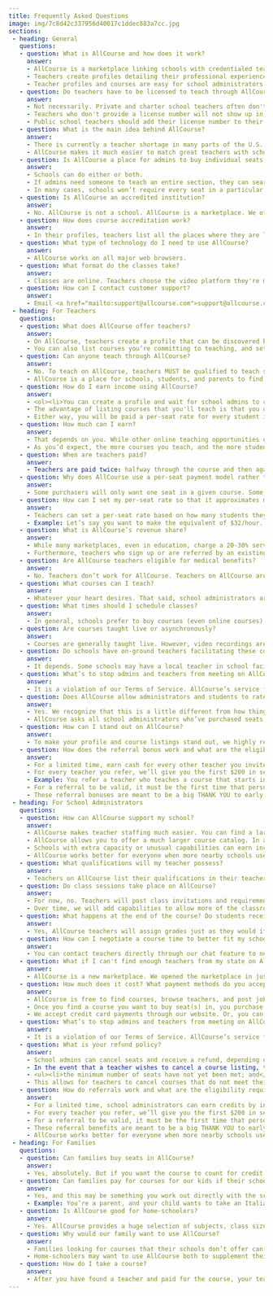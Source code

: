 ```yaml
---
title: Frequently Asked Questions
image: img/7c8d42c337956d40017c1ddec883a7cc.jpg
sections:
 - heading: General
   questions:
   - question: What is AllCourse and how does it work?
     answer:
     - AllCourse is a marketplace linking schools with credentialed teachers offering for-credit courses. Schools using AllCourse can reduce staffing pressures while significantly increasing their course catalog.
     - Teachers create profiles detailing their professional experience. Teachers can also create listings of courses they’re going to teach.
     - Teacher profiles and courses are easy for school administrators to browse or search. Admins can offer online teaching positions to teachers they connect with. Schools can buy one seat, the entire class, or anything in between. AllCourse manages the matching, the messaging, and the financial transaction.
   - question: Do teachers have to be licensed to teach through AllCourse?
     answer:
     - Not necessarily. Private and charter school teachers often don't have licenses to teach in public schools. AllCourse is open to all qualified teachers, including private and charter school teachers.
     - Teachers who don't provide a license number will not show up in search results for public schools. They may still show up in search results for private or charter schools.
     - Public school teachers should add their license number to their profile, to ensure that they show up in searches for online teaching opportunities with public schools.
   - question: What is the main idea behind AllCourse?
     answer:
     - There is currently a teacher shortage in many parts of the U.S., making it harder to staff schools, which is tough for administrators and bad for students. It also creates additional work and stresses for teachers, who are asked to do ever more.
     - AllCourse makes it much easier to match great teachers with schools. Teachers can earn extra money (they deserve it). And admins can solve their staffing problems and offer students and parents a much larger course catalog.
   - question: Is AllCourse a place for admins to buy individual seats in online courses, or a place to hire teachers who will teach online classes just for their school?
     answer:
     - Schools can do either or both.
     - If admins need someone to teach an entire section, they can search profiles for a teacher who best meets their particular needs and work with that teacher to schedule a course specifically for their school. The teacher will create a customized course listing and the admin will buy all of the seats.
     - In many cases, schools won’t require every seat in a particular course. But they might want to buy a few seats in order to satisfy interested students and parents. Using AllCourse, schools can offer online courses in just about every subject, or with a particular pedagogical focus such as micro class size or remedial/advanced material. When buying just a small number of seats in a course, there will likely be students from other schools participating.
   - question: Is AllCourse an accredited institution?
     answer:
     - No. AllCourse is not a school. AllCourse is a marketplace. We offer a service linking schools and credentialed teachers offering for-credit courses.
   - question: How does course accreditation work?
     answer:
     - In their profiles, teachers list all the places where they are licensed to teach. If a course is not currently approved for credit in a given region, the administrator purchasing it will have to gain approval to give it credit. Admins can often avoid this problem by choosing teachers who have previously taught that course in their state/district — chances are it’s already approved for credit.
   - question: What type of technology do I need to use AllCourse?
     answer:
     - AllCourse works on all major web browsers.
   - question: What format do the classes take?
     answer:
     - Classes are online. Teachers choose the video platform they're most comfortable delivering classes in (e.g., Zoom, Google Hangout, RingCentral) and let students know when to log in. Teachers also inform students what homework materials or classroom management tools (e.g., Google Classroom) will be used.
   - question: How can I contact customer support?
     answer:
     - Email <a href="mailto:support@allcourse.com">support@allcourse.com</a>
 - heading: For Teachers
   questions:
   - question: What does AllCourse offer teachers?
     answer:
     - On AllCourse, teachers create a profile that can be discovered by administrators who want to offer you work. It’s often hard for school admins to find qualified teachers in their area (especially now due to the ongoing teacher shortage). If admins are willing to have the teacher be online, they can hire YOU on AllCourse.
     - You can also list courses you’re committing to teaching, and set your rate of compensation. Students from around your state or around the U.S. can join your course, after their schools (or their parents) purchase a seat.
   - question: Can anyone teach through AllCourse?
     answer:
     - No. To teach on AllCourse, teachers MUST be qualified to teach semester-long, for-credit courses in schools. Public school, private, or charter school teachers are all welcome to teach. Teachers who don't have a public school teaching license (e.g. private or charter school teachers) must demonstrate their qualifications in their teacher profile, and will only appear in search results for private or charter schools. Public school teachers must list their license number in their profile, and it must be current and in good standing. AllCourse does background checks on teachers and will suspend accounts that don't meet AllCourse standards.
     - AllCourse is a place for schools, students, and parents to find exceptional online teachers offering a variety of subject matters that can be accepted for credit in traditional schools. Only qualified and credentialed teachers with prior teaching experience can list their services on AllCourse.
   - question: How do I earn income using AllCourse?
     answer:
     - <ol><li>You can create a profile and wait for school admins to contact you about teaching online courses for them.</li><li>You can list courses that you’re planning to teach. They will be discoverable by any school admins who may need a course like yours for their students. You can let your friends and colleagues know about your courses and market your courses on social media. Do you teach a course particularly well? Do you teach a subject that’s in-demand or hard to find? Then list a course and let people know about it.</li></ol>
     - The advantage of listing courses that you'll teach is that you don't have to wait for a school that needs to hire an online teacher to contact you. Your course listings could fill up quickly because they're open to students from multiple schools — especially if you teach something unusual or desirable, or teach your course with a particular style or pedagogy that will appeal to certain kinds of admins or parents.
     - Either way, you will be paid a per-seat rate for every student in your courses. The per-seat rate is set by you before the course starts.
   - question: How much can I earn?
     answer:
     - That depends on you. While other online teaching opportunities often pay just $7-15/hour, on AllCourse you should expect to make something close to your full hourly salary or more. You’re teaching the same courses you’ve been developing throughout your career. There’s no reason you should make less just because you’re teaching them online.
     - As you’d expect, the more courses you teach, and the more students you teach, the more you will make. If your courses prove to be popular, you will be able to increase your per-seat rate, or increase your class size, either of which will increase your compensation. (Of course, you may want to limit class sizes in order to attract more buyers or to offer your students more personal attention.)
   - question: When are teachers paid?
     answer:
     - Teachers are paid twice: halfway through the course and then again once the full course has been delivered.
   - question: Why does AllCourse use a per-seat payment model rather than an hourly salary?
     answer:
     - Some purchasers will only want one seat in a given course. Some will want several. Some will want the entire section. Purchases won’t want to pay a teacher’s full hourly salary if they’re only buying one seat, especially since there will be other purchasers buying seats in that same course. The only way to make payment fair for purchasers is to use a per-seat model.
   - question: How can I set my per-seat rate so that it approximates my hourly salary?
     answer:
     - Teachers can set a per-seat rate based on how many students they think will enroll and how many hours they expect to work.
     - Example: Let’s say you want to make the equivalent of $32/hour. If you expect the class size to be 16, and you expect to do 200 hours of total work (teaching, collecting homework, grading, etc.), then you would set the per-seat fee to $400.
   - question: What is AllCourse’s revenue share?
     answer:
     - While many marketplaces, even in education, charge a 20-30% service fee to pay for all the costs of running the service, AllCourse’s service fee is 15%.
     - Furthermore, teachers who sign up or are referred by an existing AllCourse teacher before December 31st, 2022, will pay an AllCourse service fee of just 12.5% for any course they teach in the 2022-23 school year.
   - question: Are AllCourse teachers eligible for medical benefits?
     answer:
     - No. Teachers don’t work for AllCourse. Teachers on AllCourse are independent contractors.
   - question: What courses can I teach?
     answer:
     - Whatever your heart desires. That said, school administrators are coming to AllCourse to find teachers who are credentialed to teach for-credit courses in their state. If the course needs to be standards-aligned, admins will be specifically looking for that too. While you can offer any course you like, you are most likely to attract buyers if your credentials are clearly listed on your profile and the course is generally acceptable for credit.
   - question: What times should I schedule classes?
     answer:
     - In general, schools prefer to buy courses (even online courses) that are delivered during their school day — especially in core curricula. However, it’s also true that many schools do not mind if their students take online courses that are delivered before or after the school day, or even on evenings and weekends. Our advice is to experiment, and be flexible. Listen to the schools and adjust to their needs. After all, they are the customers.
   - question: Are courses taught live or asynchronously?
     answer:
     - Courses are generally taught live. However, video recordings are something you should create as a matter of course (forgive the pun) as a resource for students who miss live sessions. You choose which video platform you're most comfortable with.
   - question: Do schools have on-ground teachers facilitating these courses? Or am I the only teacher involved?
     answer:
     - It depends. Some schools may have a local teacher in school facilitating a course that you are teaching. They may do this for a variety of reasons. Perhaps they don’t have a teacher who is qualified to teach your particular subject area, but they do have a teacher on the ground who can help guide the students through your material. Or, they may wish to have a proctor available to step into the classroom whenever needed to monitor student behavior.
   - question: What’s to stop admins and teachers from meeting on AllCourse and then transacting offline?
     answer:
     - It is a violation of our Terms of Service. AllCourse’s service fees are modest compared to other marketplaces, and they are necessary in order to keep the platform running and to add new features and improvements. Schools and teachers who meet on AllCourse and then transact offline in order to avoid paying service fees will, at a minimum, be banned from using AllCourse in the future.
   - question: Does AllCourse allow administrators and students to rate or review my classes?
     answer:
     - Yes. We recognize that this is a little different from how things work in a school building, and it may be uncomfortable for some teachers. But this is a different experience for schools as well, and it requires some new approaches. Administrators buying seats on AllCourse don't get to know teachers the way they would by working together in the same school building. So admins need other mechanisms that allow them to trust what they’re getting. Those include clearly listed credentials on your teacher profile page, references from administrators you’ve worked with in the past, and sample videos that showcase your personal style. It also includes teacher ratings and reviews.
     - AllCourse asks all school administrators who’ve purchased seats in your courses, as well as a random sampling of students, to rate the experience and offer reviews. Over time, you will find that one of the best ways build your presence on AllCourse is to make sure your ratings and reviews are healthy. The more you have, the better — when it comes to ratings, buyers trust quantity. And, obviously, try to ensure that they’re positive. Buyers will often search for teachers or courses on the basis of ratings.
   - question: How can I stand out on AllCourse?
     answer:
     - To make your profile and course listings stand out, we highly recommend that you list all credentials, qualifications, and awards. If you want to pursue public school opportunities, you will need to list your teacher license and keep it in good standing. We also recommend you provide references from school administrators you’ve worked with, and sample videos of your teaching style. One of the best ways to build your presence on AllCourse is to keep your ratings and reviews as positive as you can.
   - question: How does the referral bonus work and what are the eligibility requirements?
     answer:
     - For a limited time, earn cash for every other teacher you invite to join the AllCourse community.
     - For every teacher you refer, we’ll give you the first $200 in service fees they generate for AllCourse.
     - Example: You refer a teacher who teaches a course that starts in September 2022. The course generates $5000. The teacher receives $4500, and AllCourse receives $625 (which is our 12.5% service fee). For having referred that teacher, you receive the first $200 of that $625.
     - For a referral to be valid, it must be the first time that person joined AllCourse. Referral bonuses are deducted from AllCourse service fees, which means you will receive bonuses when teachers you refer have taught courses on AllCourse and/or when admins you refer have purchased courses on AllCourse.
     - These referral bonuses are meant to be a big THANK YOU to early adopters for helping spread the word. We’d much rather spend our community marketing dollars on teachers than on Facebook and Google.
 - heading: For School Administrators
   questions:
   - question: How can AllCourse support my school?
     answer:
     - AllCourse makes teacher staffing much easier. You can find a large number of highly qualified, credentialed teachers to teach online courses for your students. They can teach entire courses, or just fill in for a while if a teacher at your school has to take an unexpected leave of absence.
     - AllCourse allows you to offer a much larger course catalog. In addition to core curricula, you can expect to find a great many courses in foreign languages, computer science, special education, arts & music, Advanced Placement, test prep, etc. You might find courses with 8-person max class sizes. You might find girls-only STEM courses. You might find courses taught be teachers at famous schools or even professors from famous colleges.
     - Schools with extra capacity or unusual capabilities can earn income to help fund school operations by sharing those capabilities on AllCourse with other schools that need them.
     - AllCourse works better for everyone when more nearby schools use it. Other schools would love to have online access to your teachers, and you'd benefit from online access to theirs as well. And if you invite other schools and teachers to AllCourse, you can earn valuable credits that your school can apply to future AllCourse purchases.
   - question: What qualifications will my teacher possess?
     answer:
     - Teachers on AllCourse list their qualifications in their teacher profile. They are also strongly encouraged to post sample videos and references. While AllCourse works hard to vet every teacher before they are approved for our platform, we strongly recommend that you vet teachers on your own, watch their videos, and chat with them online before the course begins.
   - question: Do class sessions take place on AllCourse?
     answer:
     - For now, no. Teachers will post class invitations and requirements in their course listings. They will describe which video platform and homework solutions they want to use. If you are working with a teacher to create a custom course listing just for your school, you and the teacher should chat ahead of time to agree on all the particulars. Please communicate any specific expectations you have to the teacher before the course.
     - Over time, we will add capabilities to allow more of the classroom experience to take place on AllCourse for those who would prefer that.
   - question: What happens at the end of the course? Do students receive a grade?
     answer:
     - Yes, AllCourse teachers will assign grades just as they would if they were teaching in your school building.
   - question: How can I negotiate a course time to better fit my school’s student schedules?
     answer:
     - You can contact teachers directly through our chat feature to negotiate times or ask a teacher to add a new section.
   - question: What if I can't find enough teachers from my state on AllCourse?
     answer:
     - AllCourse is a new marketplace. We opened the marketplace in just a few states to begin with. If you can’t find many teachers who are credentialed in your region, it’s probably because we haven’t yet officially launched there and begun recruiting teachers. However, teachers from all over are joining AllCourse every day, even without us actively recruiting them. So please bear with us during these early days, and keep checking back as we grow. You can also email us at customersupport@allcourse.com to tell us of your interest, and we will prioritize your location for teacher recruitment.
   - question: How much does it cost? What payment methods do you accept?
     answer:
     - AllCourse is free to find courses, browse teachers, and post jobs.
     - Once you find a course you want to buy seat(s) in, you purchase seats on the course listing page. How much it costs will depend on how many seats you want to buy, and the teacher's per-seat rate for that course.
     - We accept credit card payments through our website. Or, you can use other payment methods by emailing support@allcourse.com.
   - question: What’s to stop admins and teachers from meeting on AllCourse and then transacting offline, in order to avoid paying AllCourse’s service fee?
     answer:
     - It is a violation of our Terms of Service. AllCourse’s service fees are modest compared to other marketplaces, and they are necessary in order to keep the platform running and to add new features and improvements. Schools and teachers who meet on AllCourse and then transact offline in order to avoid paying service fees will, at a minimum, be banned from using AllCourse in the future.
   - question: What is your refund policy?
     answer:
     - School admins can cancel seats and receive a refund, depending on when they cancel. For most courses, you can cancel and request a refund anytime during the first week of classes. This allows everyone involved to make sure that the fit is right between the student and the class. However, some courses are very short, such as custom courses that teachers offer to a particular school to solve a short-term staffing crisis. If a course is less than 3 weeks long, you can cancel and request a refund anytime prior to the first class session.
     - In the event that a teacher wishes to cancel a course listing, they may do so under the following conditions:
     - <ul><li>the minimum number of seats have not yet been met; and</li><li>the course start date has not passed</li></ul>
     - This allows for teachers to cancel courses that do not meet their profitability threshold, but protects school administrators so that they can rely on seats they pay for being fulfilled. If a teacher cancels a course, 100% of the cost of the seats will be refunded to all purchasers.
   - question: How do referrals work and what are the eligibility requirements?
     answer:
     - For a limited time, school administrators can earn credits by inviting teachers to AllCourse. To avoid any possible conflict of interest, referral bonuses are not paid directly to the referring administrator. Rather, they count as credits that can be deducted against any future AllCourse purchases made by the admin’s school.
     - For every teacher you refer, we’ll give you the first $200 in service fees they generate for AllCourse.
     - For a referral to be valid, it must be the first time that person joined AllCourse. Referral bonuses are deducted from AllCourse service fees, which means you will receive bonuses when teachers you refer have taught courses on AllCourse, and/or when admins you refer have purchased courses on AllCourse.
     - These referral benefits are meant to be a big THANK YOU to early adopters for helping spread the word. We’d much rather spend our marketing dollars on teachers and schools than on Facebook and Google.
     - AllCourse works better for everyone when more nearby schools use it. Other schools would love to have online access to your teachers, and you’d benefit from online access to theirs as well.
 - heading: For Families
   questions:
   - question: Can families buy seats in AllCourse?
     answer:
     - Yes, absolutely. But if you want the course to count for credit in your child’s school, you should get explicit confirmation in advance from the school that they will accept the course for credit.
   - question: Can families pay for courses for our kids if their schools won’t?
     answer:
     - Yes, and this may be something you work out directly with the school administration, whereby you pay for a course but the school still gives it credit.
     - Example: You’re a parent, and your child wants to take an Italian language course through AllCourse. Your child’s school only offers French and Spanish. You ask the principal if they will pay for a seat in the online Italian language course, but the principal declines, saying that they don’t have any extra budget for languages. However, if you’re willing to pay out-of-pocket for the course, you can ask that the school accept the credit for the online Italian course in lieu of an on-ground language course taught in the school.
   - question: Is AllCourse good for home-schoolers?
     answer:
     - Yes. AllCourse provides a huge selection of subjects, class sizes, and teaching styles. And because the courses are taught by licensed teachers and offered in schools for-credit, schools and colleges immediately understand what these courses are about when they see them on your child’s record.
   - question: Why would our family want to use AllCourse?
     answer:
     - Families looking for courses that their schools don’t offer can usually find them listed on AllCourse. That might be AP courses. Or coding, robotics, or AI. It could be courses that are seldom taught now, like civics or home economics. It could be any foreign language on earth. Or different kinds of special education courses. Or any kind of elective you can imagine. Chances are it’s being taught on AllCourse.
     - Home-schoolers may want to use AllCourse both to supplement their curricula and also to increase the transferability and transparency of what their children are learning.
   - question: How do I take a course?
     answer:
     - After you have found a teacher and paid for the course, your teacher will send you details to participate in the online class.
---
```

